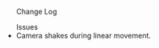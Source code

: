 <ul>
	<lh>Change Log</lh>
	
</ul>

<ul>
	<lh>Issues</lh>
	<li>Camera shakes during linear movement.</li>
</ul>
